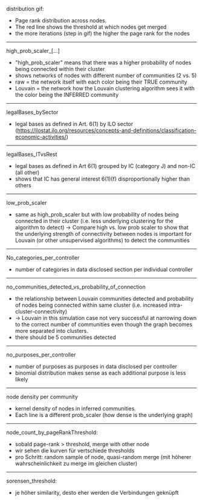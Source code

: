 
distribution gif: 
- Page rank distribution across nodes. 
- The red line shows the threshold at which nodes get merged
- the more iterations (step in gif) the higher the page rank for the nodes

---
high_prob_scaler_[...]

- "high_prob_scaler"  means that there was a higher probability of nodes being connected within their cluster 
- shows networks of nodes with different number of communities (2 vs. 5) 
- raw = the network itself with each color being their TRUE community
- Louvain = the network how the Louvain clustering algorithm sees it with the color being the INFERRED community

---
legalBases_bySector
- legal bases as defined in Art. 6(1) by ILO sector (https://ilostat.ilo.org/resources/concepts-and-definitions/classification-economic-activities/)


---
legalBases_ITvsRest
- legal bases as defined in Art 6(1) grouped by IC (category J) and non-IC (all other)
- shows that IC has general interest 6(1)(f) disproportionally higher than others

---
low_prob_scaler
- same as high_prob_scaler but with low probability of nodes being connected in their cluster (i.e. less underlying clustering for the algorithm to detect) 
-> Compare high vs. low prob scaler to show that the underlying strength of connectivity between nodes is important for Louvain (or other unsupervised algorithms) to detect the communities 

---
No_categories_per_controller

- number of categories in data disclosed section per individual controller

---
no_communities_detected_vs_probability_of_connection

- the relationship between Louvain communities detected and probability of nodes being connected within same cluster (i.e. increased intra-cluster-connectivity)
- -> Louvain in this simulation case not very successful at narrowing down to the correct number of communities even though the graph becomes more separated into clusters. 
- there should be 5 communities detected

---
no_purposes_per_controller

- number of purposes as purposes in data disclosed per controller
- binomial distribution makes sense as each additional purpose is less likely 

---
node density per community

- kernel density of nodes in inferred communities. 
- Each line is a different prob_scaler (how dense is the underlying graph)


---
node_count_by_pageRankThreshold:
- sobald page-rank > threshold, merge with other node
- wir sehen die kurven für vertschiede thresholds
- pro Schritt: random sample of node, quasi-random merge (mit höherer wahrscheinlichkeit zu merge im gleichen cluster)



---
sorensen_threshold: 
- je höher similarity, desto eher werden die Verbindungen geknüpft
